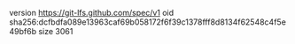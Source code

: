 version https://git-lfs.github.com/spec/v1
oid sha256:dcfbdfa089e13963caf69b058172f6f39c1378fff8d8134f62548c4f5e49bf6b
size 3061
